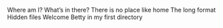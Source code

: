 Where am I?
What’s in there?
There is no place like home
The long format
Hidden files
Welcome
Betty in my first directory
